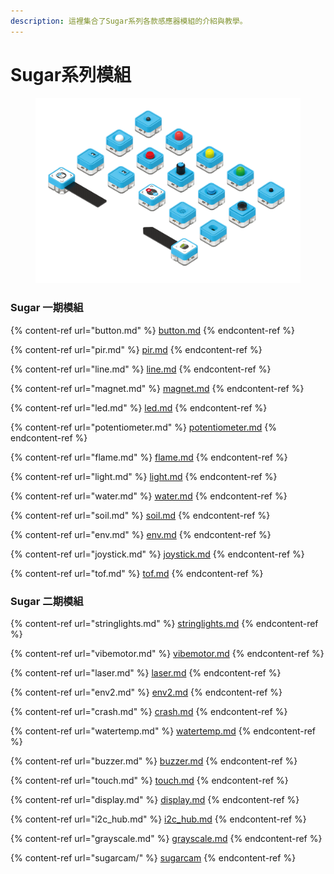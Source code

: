 ```yaml
---
description: 這裡集合了Sugar系列各款感應器模組的介紹與教學。
---
```


# Sugar系列模組

<figure><img src="../../.gitbook/assets/sugar.png" alt=""><figcaption></figcaption></figure>

### Sugar 一期模組

{% content-ref url="button.md" %}
[button.md](button.md)
{% endcontent-ref %}

{% content-ref url="pir.md" %}
[pir.md](pir.md)
{% endcontent-ref %}

{% content-ref url="line.md" %}
[line.md](line.md)
{% endcontent-ref %}

{% content-ref url="magnet.md" %}
[magnet.md](magnet.md)
{% endcontent-ref %}

{% content-ref url="led.md" %}
[led.md](led.md)
{% endcontent-ref %}

{% content-ref url="potentiometer.md" %}
[potentiometer.md](potentiometer.md)
{% endcontent-ref %}

{% content-ref url="flame.md" %}
[flame.md](flame.md)
{% endcontent-ref %}

{% content-ref url="light.md" %}
[light.md](light.md)
{% endcontent-ref %}

{% content-ref url="water.md" %}
[water.md](water.md)
{% endcontent-ref %}

{% content-ref url="soil.md" %}
[soil.md](soil.md)
{% endcontent-ref %}

{% content-ref url="env.md" %}
[env.md](env.md)
{% endcontent-ref %}

{% content-ref url="joystick.md" %}
[joystick.md](joystick.md)
{% endcontent-ref %}

{% content-ref url="tof.md" %}
[tof.md](tof.md)
{% endcontent-ref %}

### Sugar 二期模組

{% content-ref url="stringlights.md" %}
[stringlights.md](stringlights.md)
{% endcontent-ref %}

{% content-ref url="vibemotor.md" %}
[vibemotor.md](vibemotor.md)
{% endcontent-ref %}

{% content-ref url="laser.md" %}
[laser.md](laser.md)
{% endcontent-ref %}

{% content-ref url="env2.md" %}
[env2.md](env2.md)
{% endcontent-ref %}

{% content-ref url="crash.md" %}
[crash.md](crash.md)
{% endcontent-ref %}

{% content-ref url="watertemp.md" %}
[watertemp.md](watertemp.md)
{% endcontent-ref %}

{% content-ref url="buzzer.md" %}
[buzzer.md](buzzer.md)
{% endcontent-ref %}

{% content-ref url="touch.md" %}
[touch.md](touch.md)
{% endcontent-ref %}

{% content-ref url="display.md" %}
[display.md](display.md)
{% endcontent-ref %}

{% content-ref url="i2c_hub.md" %}
[i2c\_hub.md](i2c\_hub.md)
{% endcontent-ref %}

{% content-ref url="grayscale.md" %}
[grayscale.md](grayscale.md)
{% endcontent-ref %}

{% content-ref url="sugarcam/" %}
[sugarcam](sugarcam/)
{% endcontent-ref %}
